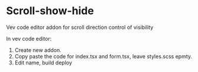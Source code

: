 # Scroll-show-hide
Vev code editor addon for scroll direction control of visibility


In vev code editor:

1. Create new addon.
2. Copy paste the code for index.tsx and form.tsx, leave styles.scss epmty.
3. Edit name, build deploy
